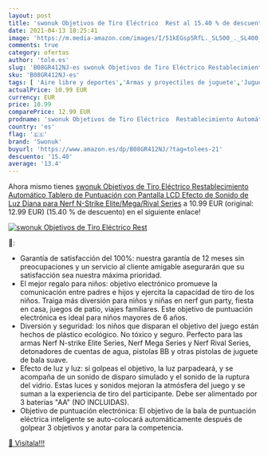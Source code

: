```yaml
---
layout: post
title: 'swonuk Objetivos de Tiro Eléctrico  Rest al 15.40 % de descuento'
date: 2021-04-13 18:25:41
image: 'https://m.media-amazon.com/images/I/51kEGsp5RfL._SL500_._SL400_.jpg'
comments: true
category: ofertas
author: 'tole.es'
slug: 'B08GR412NJ-es swonuk Objetivos de Tiro Eléctrico Restablecimiento...'
sku: 'B08GR412NJ-es'
tags: [ 'Aire libre y deportes','Armas y proyectiles de juguete','Juguetes','Juguetes y juegos','nerf','swonuk', ]
actualPrice: 10.99 EUR
currency: EUR
price: 10.99
comparePrice: 12.99 EUR
prodname: 'swonuk Objetivos de Tiro Eléctrico  Restablecimiento Automático  Tablero de Puntuación con Pantalla LCD Efecto de Sonido de Luz  Diana para Nerf N-Strike Elite/Mega/Rival Series'
country: 'es'
flag: '🇪🇸'
brand: 'Swonuk'
buyurl: 'https://www.amazon.es/dp/B08GR412NJ/?tag=tolees-21'
descuento: '15.40'
average: '13.4'
---
```


Ahora mismo tienes [swonuk Objetivos de Tiro Eléctrico  Restablecimiento Automático  Tablero de Puntuación con Pantalla LCD Efecto de Sonido de Luz  Diana para Nerf N-Strike Elite/Mega/Rival Series](https://www.amazon.es/dp/B08GR412NJ/?tag=tolees-21) a 10.99 EUR (original: 12.99 EUR) (15.40 %  de descuento) en el siguiente enlace!

[![swonuk Objetivos de Tiro Eléctrico  Rest](https://m.media-amazon.com/images/I/51kEGsp5RfL._SL500_._SL400_.jpg)](https://www.amazon.es/dp/B08GR412NJ/?tag=tolees-21)

🔎:

- Garantía de satisfacción del 100%: nuestra garantía de 12 meses sin preocupaciones y un servicio al cliente amigable asegurarán que su satisfacción sea nuestra máxima prioridad.
- El mejor regalo para niños: objetivo electrónico promueve la comunicación entre padres e hijos y ejercita la capacidad de tiro de los niños. Traiga más diversión para niños y niñas en nerf gun party, fiesta en casa, juegos de patio, viajes familiares. Este objetivo de puntuación electrónica es ideal para niños mayores de 6 años.
- Diversión y seguridad: los niños que disparan el objetivo del juego están hechos de plástico ecológico. No tóxico y seguro. Perfecto para las armas Nerf N-strike Elite Series, Nerf Mega Series y Nerf Rival Series, detonadores de cuentas de agua, pistolas BB y otras pistolas de juguete de bala suave.
- Efecto de luz y luz: si golpeas el objetivo, la luz parpadeará, y se acompaña de un sonido de disparo simulado y el sonido de la ruptura del vidrio. Estas luces y sonidos mejoran la atmósfera del juego y se suman a la experiencia de tiro del participante. Debe ser alimentado por 3 baterías "AA" (NO INCLUIDAS).
- Objetivo de puntuación electrónica: El objetivo de la bala de puntuación eléctrica inteligente se auto-colocará automáticamente después de golpear 3 objetivos y anotar para la competencia.

[🛒 Visítala!!!](https://www.amazon.es/dp/B08GR412NJ/?tag=tolees-21)
